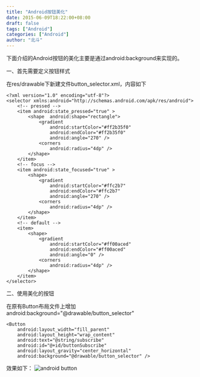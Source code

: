 ```yaml
---
title: "Android按钮美化"
date: 2015-06-09T18:22:00+08:00
draft: false
tags: ["Android"]
categories: ["Android"]
author: "北斗"
---
```

下面介绍的Android按钮的美化主要是通过android:background来实现的。

一、首先需要定义按钮样式

在res/drawable下新建文件button_selector.xml，内容如下

```
<?xml version="1.0" encoding="utf-8"?>
<selector xmlns:android="http://schemas.android.com/apk/res/android">
    <!-- pressed -->
    <item android:state_pressed="true" >
        <shape  android:shape="rectangle">
            <gradient
                android:startColor="#ff2b35f0"
                android:endColor="#ff2b35f0"
                android:angle="270" />
            <corners
                android:radius="4dp" />
        </shape>
    </item>
    <!-- focus -->
    <item android:state_focused="true" >
        <shape>
            <gradient
                android:startColor="#ffc2b7"
                android:endColor="#ffc2b7"
                android:angle="270" />
            <corners
                android:radius="4dp" />
        </shape>
    </item>
    <!-- default -->
    <item>
        <shape>
            <gradient
                android:startColor="#ff00aced"
                android:endColor="#ff00aced"
                android:angle="0" />
            <corners
                android:radius="4dp" />
        </shape>
    </item>
</selector>
 ```
二、使用美化的按钮

在原有Button布局文件上增加android:background="@drawable/button_selector"

```
<Button
    android:layout_width="fill_parent"
    android:layout_height="wrap_content"
    android:text="@string/subscribe"
    android:id="@+id/buttonSubscribe"
    android:layout_gravity="center_horizontal"
    android:background="@drawable/button_selector" />
```
 效果如下：
 ![android button](/media/images/2015/android_btn.png)
